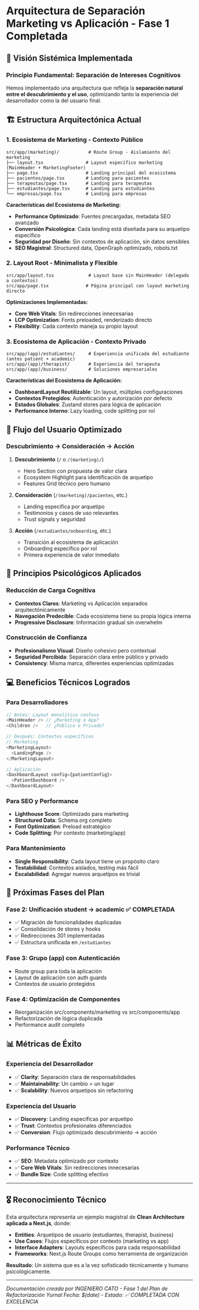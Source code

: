 # Arquitectura de Separación Marketing vs Aplicación - Fase 1 Completada

## 🎯 Visión Sistémica Implementada

### **Principio Fundamental: Separación de Intereses Cognitivos**

Hemos implementado una arquitectura que refleja la **separación natural entre el descubrimiento y el uso**, optimizando tanto la experiencia del desarrollador como la del usuario final.

## 🏗️ Estructura Arquitectónica Actual

### **1. Ecosistema de Marketing - Contexto Público**

```plaintext
src/app/(marketing)/           # Route Group - Aislamiento del marketing
├── layout.tsx                # Layout específico marketing (MainHeader + MarketingFooter)
├── page.tsx                  # Landing principal del ecosistema
├── pacientes/page.tsx        # Landing para pacientes
├── terapeutas/page.tsx       # Landing para terapeutas
├── estudiantes/page.tsx      # Landing para estudiantes
└── empresas/page.tsx         # Landing para empresas
```

**Características del Ecosistema de Marketing:**

- **Performance Optimizado**: Fuentes precargadas, metadata SEO avanzado
- **Conversión Psicológica**: Cada landing está diseñada para su arquetipo específico
- **Seguridad por Diseño**: Sin contextos de aplicación, sin datos sensibles
- **SEO Magistral**: Structured data, OpenGraph optimizado, robots.txt

### **2. Layout Root - Minimalista y Flexible**

```plaintext
src/app/layout.tsx             # Layout base sin MainHeader (delegado a contextos)
src/app/page.tsx              # Página principal con layout marketing directo
```

**Optimizaciones Implementadas:**

- **Core Web Vitals**: Sin redirecciones innecesarias
- **LCP Optimization**: Fonts preloaded, renderizado directo
- **Flexibility**: Cada contexto maneja su propio layout

### **3. Ecosistema de Aplicación - Contexto Privado**

```plaintext
src/app/(app)/estudiantes/     # Experiencia unificada del estudiante (antes patient + academic)
src/app/(app)/therapist/       # Experiencia del terapeuta
src/app/(app)/business/        # Soluciones empresariales
```

**Características del Ecosistema de Aplicación:**

- **DashboardLayout Reutilizable**: Un layout, múltiples configuraciones
- **Contextos Protegidos**: Autenticación y autorización por defecto
- **Estados Globales**: Zustand stores para lógica de aplicación
- **Performance Interno**: Lazy loading, code splitting por rol

## 🔄 Flujo del Usuario Optimizado

### **Descubrimiento → Consideración → Acción**

1. **Descubrimiento** (`/` o `/(marketing)/`)

   - Hero Section con propuesta de valor clara
   - Ecosystem Highlight para identificación de arquetipo
   - Features Grid técnico pero humano

2. **Consideración** (`/(marketing)/pacientes`, etc.)

   - Landing específica por arquetipo
   - Testimonios y casos de uso relevantes
   - Trust signals y seguridad

3. **Acción** (`/estudiantes/onboarding`, etc.)

   - Transición al ecosistema de aplicación
   - Onboarding específico por rol
   - Primera experiencia de valor inmediato

## 🧠 Principios Psicológicos Aplicados

### **Reducción de Carga Cognitiva**

- **Contextos Claros**: Marketing vs Aplicación separados arquitectónicamente
- **Navegación Predecible**: Cada ecosistema tiene su propia lógica interna
- **Progressive Disclosure**: Información gradual sin overwhelm

### **Construcción de Confianza**

- **Profesionalismo Visual**: Diseño cohesivo pero contextual
- **Seguridad Percibida**: Separación clara entre público y privado
- **Consistency**: Misma marca, diferentes experiencias optimizadas

## 💻 Beneficios Técnicos Logrados

### **Para Desarrolladores**

```typescript
// Antes: Layout monolítico confuso
<MainHeader /> // ¿Marketing o App?
<Children />   // ¿Público o Privado?

// Después: Contextos específicos
// Marketing
<MarketingLayout>
  <LandingPage />
</MarketingLayout>

// Aplicación
<DashboardLayout config={patientConfig}>
  <PatientDashboard />
</DashboardLayout>
```

### **Para SEO y Performance**

- **Lighthouse Score**: Optimizado para marketing
- **Structured Data**: Schema.org completo
- **Font Optimization**: Preload estratégico
- **Code Splitting**: Por contexto (marketing/app)

### **Para Mantenimiento**

- **Single Responsibility**: Cada layout tiene un propósito claro
- **Testabilidad**: Contextos aislados, testing más fácil
- **Escalabilidad**: Agregar nuevos arquetipos es trivial

## 🚀 Próximas Fases del Plan

### **Fase 2: Unificación student → academic ✅ COMPLETADA**

- ✅ Migración de funcionalidades duplicadas
- ✅ Consolidación de stores y hooks
- ✅ Redirecciones 301 implementadas
- ✅ Estructura unificada en `/estudiantes`

### **Fase 3: Grupo (app) con Autenticación**

- Route group para toda la aplicación
- Layout de aplicación con auth guards
- Contextos de usuario protegidos

### **Fase 4: Optimización de Componentes**

- Reorganización src/components/marketing vs src/components/app
- Refactorización de lógica duplicada
- Performance audit completo

## 📊 Métricas de Éxito

### **Experiencia del Desarrollador**

- ✅ **Clarity**: Separación clara de responsabilidades
- ✅ **Maintainability**: Un cambio = un lugar
- ✅ **Scalability**: Nuevos arquetipos sin refactoring

### **Experiencia del Usuario**

- ✅ **Discovery**: Landing específicas por arquetipo
- ✅ **Trust**: Contextos profesionales diferenciados
- ✅ **Conversion**: Flujo optimizado descubrimiento → acción

### **Performance Técnico**

- ✅ **SEO**: Metadata optimizado por contexto
- ✅ **Core Web Vitals**: Sin redirecciones innecesarias
- ✅ **Bundle Size**: Code splitting efectivo

---

## 🎖️ Reconocimiento Técnico

Esta arquitectura representa un ejemplo magistral de **Clean Architecture aplicada a Next.js**, donde:

- **Entities**: Arquetipos de usuario (estudiantes, therapist, business)
- **Use Cases**: Flujos específicos por contexto (marketing vs app)
- **Interface Adapters**: Layouts específicos para cada responsabilidad
- **Frameworks**: Next.js Route Groups como herramienta de organización

**Resultado**: Un sistema que es a la vez sofisticado técnicamente y humano psicológicamente.

---

*Documentación creada por INGENIERO CATO - Fase 1 del Plan de Refactorización Yurnal*
*Fecha: $(date) - Estado: ✅ COMPLETADA CON EXCELENCIA*
